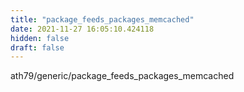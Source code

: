 ```yaml
---
title: "package_feeds_packages_memcached"
date: 2021-11-27 16:05:10.424118
hidden: false
draft: false
---
```


ath79/generic/package_feeds_packages_memcached

